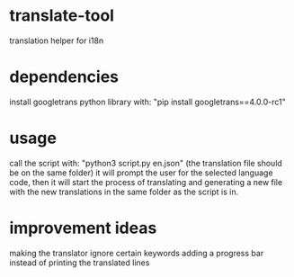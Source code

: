 # translate-tool
translation helper for i18n

# dependencies

install googletrans python library with: "pip install googletrans==4.0.0-rc1"

# usage

call the script with: "python3 script.py en.json" (the translation file should be on the same folder)
it will prompt the user for the selected language code, then it will start the process of translating and generating a new file with the new translations in the same folder as the script is in.

# improvement ideas

making the translator ignore certain keywords
adding a progress bar instead of printing the translated lines
